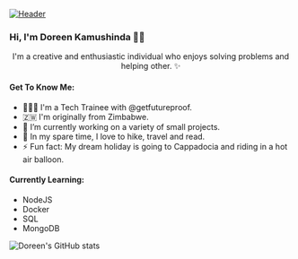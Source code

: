 
[![Header](https://i.ibb.co/s2X8Mds/Screenshot-2022-04-22-at-10-46-13.png "Header")](https://www.creative-tim.com/)

### Hi, I'm Doreen Kamushinda 👋🏾
<p align="center">
I'm a creative and enthusiastic individual who enjoys solving problems and helping other. ✨
</p>

#### Get To Know Me:
- 👩🏾‍💻 I'm a Tech Trainee with @getfutureproof.
- 🇿🇼 I'm originally from Zimbabwe.
- 🔭 I’m currently working on a variety of small projects.
- 🚙 In my spare time, I love to hike, travel and read.
- ⚡ Fun fact: My dream holiday is going to Cappadocia and riding in a hot air balloon.

#### Currently Learning:
- NodeJS
- Docker
- SQL
- MongoDB


![Doreen's GitHub stats](https://github-readme-stats.vercel.app/api?username=doreenkam&show_icons=true&theme=dracula)

<!--
**doreenkam/doreenkam** is a ✨ _special_ ✨ repository because its `README.md` (this file) appears on your GitHub profile.

Here are some ideas to get you started:

- 🔭 I’m currently working on ...
- 🌱 I’m currently learning HTML, CSS, JavaScript.
- 👯 I’m looking to collaborate on ...
- 🤔 I’m looking for help with ...
- 💬 Ask me about ...
- 📫 How to reach me: ...
- 😄 Pronouns: ...
- ⚡ Fun fact: ...
-->
